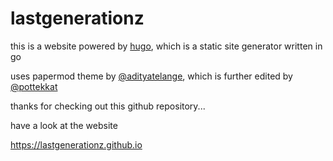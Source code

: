 # lastgenerationz

this is a website powered by [hugo](https://gohugo.io), which is a static site generator written in go

uses papermod theme by [@adityatelange](https://github.com/adityatelange/hugo-PaperMod/wiki), which is further edited by [@pottekkat](https://github.com/pottekkat/personal-website)

thanks for checking out this github repository...

have a look at the website

<https://lastgenerationz.github.io>
